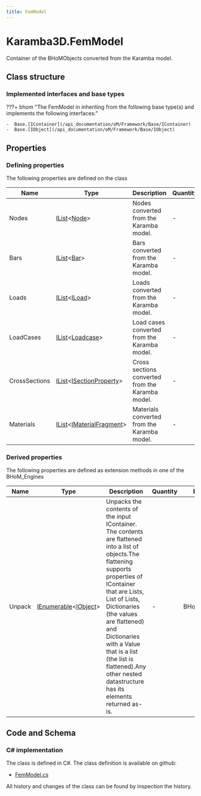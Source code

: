 ```yaml
---
title: FemModel
---
```


# Karamba3D.FemModel

Container of the BHoMObjects converted from the Karamba model.

## Class structure

### Implemented interfaces and base types

???+ bhom "The FemModel in inheriting from the following base type(s) and implements the following interfaces:"

    -  Base.[IContainer](/api_documentation/oM/Framework/Base/IContainer)
    -  Base.[IObject](/api_documentation/oM/Framework/Base/IObject)


## Properties



### Defining properties

The following properties are defined on the class

| Name             | Type             | Description      | Quantity         |
|------------------|------------------|------------------|------------------|
| Nodes | [IList](https://learn.microsoft.com/en-us/dotnet/api/System.Collections.Generic.IList-1?view=netstandard-2.0)&lt;[Node](/api_documentation/oM/Analytical/Structure/Elements/Node)&gt; | Nodes converted from the Karamba model. | - |
| Bars | [IList](https://learn.microsoft.com/en-us/dotnet/api/System.Collections.Generic.IList-1?view=netstandard-2.0)&lt;[Bar](/api_documentation/oM/Analytical/Structure/Elements/Bar)&gt; | Bars converted from the Karamba model. | - |
| Loads | [IList](https://learn.microsoft.com/en-us/dotnet/api/System.Collections.Generic.IList-1?view=netstandard-2.0)&lt;[ILoad](/api_documentation/oM/Analytical/Structure/Loads/ILoad)&gt; | Loads converted from the Karamba model. | - |
| LoadCases | [IList](https://learn.microsoft.com/en-us/dotnet/api/System.Collections.Generic.IList-1?view=netstandard-2.0)&lt;[Loadcase](/api_documentation/oM/Analytical/Structure/Loads/Loadcase)&gt; | Load cases converted from the Karamba model. | - |
| CrossSections | [IList](https://learn.microsoft.com/en-us/dotnet/api/System.Collections.Generic.IList-1?view=netstandard-2.0)&lt;[ISectionProperty](/api_documentation/oM/Analytical/Structure/SectionProperties/ISectionProperty)&gt; | Cross sections converted from the Karamba model. | - |
| Materials | [IList](https://learn.microsoft.com/en-us/dotnet/api/System.Collections.Generic.IList-1?view=netstandard-2.0)&lt;[IMaterialFragment](/api_documentation/oM/Analytical/Structure/MaterialFragments/IMaterialFragment)&gt; | Materials converted from the Karamba model. | - |


### Derived properties

The following properties are defined as extension methods in one of the BHoM_Engines

| Name             | Type             | Description      | Quantity         | Engine           |
|------------------|------------------|------------------|------------------|------------------|
| Unpack | [IEnumerable](https://learn.microsoft.com/en-us/dotnet/api/System.Collections.Generic.IEnumerable-1?view=netstandard-2.0)&lt;[IObject](/api_documentation/oM/Framework/Base/IObject)&gt; | Unpacks the contents of the input IContainer. The contents are flattened into a list of objects.The flattening supports properties of IContainer that are Lists, List of Lists, Dictionaries (the values are flattened) and Dictionaries with a Value that is a list (the list is flattened).Any other nested datastructure has its elements returned as-is. | - | BHoM_Engine |


## Code and Schema

### C# implementation

The class is defined in C#. The class definition is available on github:

- [FemModel.cs](https://github.com/BHoM/Karamba3D_Toolkit/blob/develop/Karamba3D_oM/FemModel.cs)

All history and changes of the class can be found by inspection the history.
